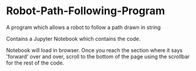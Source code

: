 # Robot-Path-Following-Program
A program which allows a robot to follow a path drawn in string

Contains a Jupyter Notebook which contains the code.

Notebook will load in browser. Once you reach the section where it says 'forward' over and over, scroll to the bottom of the page using the scrollbar for the rest of the code.
